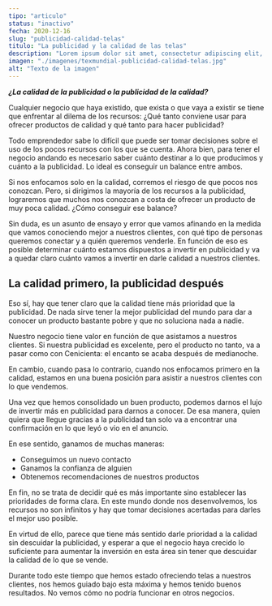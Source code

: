 ```yaml
---
tipo: "articulo"
status: "inactivo"
fecha: 2020-12-16
slug: "publicidad-calidad-telas"
titulo: "La publicidad y la calidad de las telas"
description: "Lorem ipsum dolor sit amet, consectetur adipiscing elit, sed do eiusmod tempor incididunt ut labore."
imagen: "./imagenes/texmundial-publicidad-calidad-telas.jpg"
alt: "Texto de la imagen"
---
```


***¿La calidad de la publicidad o la publicidad de la calidad?***

Cualquier negocio que haya existido, que exista o que vaya a existir se tiene que enfrentar al dilema de los recursos: ¿Qué tanto conviene usar para ofrecer productos de calidad y qué tanto para hacer publicidad?

Todo emprendedor sabe lo difícil que puede ser tomar decisiones sobre el uso de los pocos recursos con los que se cuenta. Ahora bien, para tener el negocio andando es necesario saber cuánto destinar a lo que producimos y cuánto a la publicidad. Lo ideal es conseguir un balance entre ambos.

Si nos enfocamos solo en la calidad, corremos el riesgo de que pocos nos conozcan. Pero, si dirigimos la mayoría de los recursos a la publicidad, lograremos que muchos nos conozcan a costa de ofrecer un producto de muy poca calidad. ¿Cómo conseguir ese balance?

Sin duda, es un asunto de ensayo y error que vamos afinando en la medida que vamos conociendo mejor a nuestros clientes, con qué tipo de personas queremos conectar y a quién queremos venderle. En función de eso es posible determinar cuánto estamos dispuestos a invertir en publicidad y va a quedar claro cuánto vamos a invertir en darle calidad a nuestros clientes.

## La calidad primero, la publicidad después

Eso sí, hay que tener claro que la calidad tiene más prioridad que la publicidad. De nada sirve tener la mejor publicidad del mundo para dar a conocer un producto bastante pobre y que no soluciona nada a nadie.

Nuestro negocio tiene valor en función de que asistamos a nuestros clientes. Si nuestra publicidad es excelente, pero el producto no tanto, va a pasar como con Cenicienta: el encanto se acaba después de medianoche.

En cambio, cuando pasa lo contrario, cuando nos enfocamos primero en la calidad, estamos en una buena posición para asistir a nuestros clientes con lo que vendemos. 

Una vez que hemos consolidado un buen producto, podemos darnos el lujo de invertir más en publicidad para darnos a conocer. De esa manera, quien quiera que llegue gracias a la publicidad tan solo va a encontrar una confirmación en lo que leyó o vio en el anuncio.

En ese sentido, ganamos de muchas maneras:

- Conseguimos un nuevo contacto
- Ganamos la confianza de alguien
- Obtenemos recomendaciones de nuestros productos

En fin, no se trata de decidir qué es más importante sino establecer las prioridades de forma clara. En este mundo donde nos desenvolvemos, los recursos no son infinitos y hay que tomar decisiones acertadas para darles el mejor uso posible.

En virtud de ello, parece que tiene más sentido darle prioridad a la calidad sin descuidar la publicidad, y esperar a que el negocio haya crecido lo suficiente para aumentar la inversión en esta área sin tener que descuidar la calidad de lo que se vende.

Durante todo este tiempo que hemos estado ofreciendo telas a nuestros clientes, nos hemos guiado bajo esta máxima y hemos tenido buenos resultados. No vemos cómo no podría funcionar en otros negocios.
